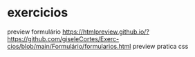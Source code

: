# exercicios
preview formulário https://htmlpreview.github.io/?https://github.com/giseleCortes/Exerc-cios/blob/main/Formulário/formularios.html
preview pratica css


 
